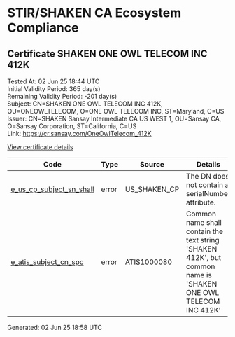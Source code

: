 # STIR/SHAKEN CA Ecosystem Compliance

## Certificate SHAKEN ONE OWL TELECOM INC 412K

Tested At: 02 Jun 25 18:44 UTC\
Initial Validity Period: 365 day(s)\
Remaining Validity Period: -201 day(s)\
Subject: CN=SHAKEN ONE OWL TELECOM INC 412K, OU=ONEOWLTELECOM, O=ONE OWL TELECOM INC, ST=Maryland, C=US\
Issuer: CN=SHAKEN Sansay Intermediate CA US WEST 1, OU=Sansay CA, O=Sansay Corporation, ST=California, C=US\
Link: https://cr.sansay.com/OneOwlTelecom_412K

[View certificate details](https://x509.io/?cert=MIIC5DCCAougAwIBAgIUQpx8cHEeOCDwuOHerm%2FzJiJkhkAwCgYIKoZIzj0EAwIwgYUxCzAJBgNVBAYTAlVTMRMwEQYDVQQIDApDYWxpZm9ybmlhMRswGQYDVQQKDBJTYW5zYXkgQ29ycG9yYXRpb24xEjAQBgNVBAsMCVNhbnNheSBDQTEwMC4GA1UEAwwnU0hBS0VOIFNhbnNheSBJbnRlcm1lZGlhdGUgQ0EgVVMgV0VTVCAxMB4XDTIzMTExNDEzMzgxMloXDTI0MTExMzEzMzgxMlowgYAxCzAJBgNVBAYTAlVTMREwDwYDVQQIDAhNYXJ5bGFuZDEcMBoGA1UECgwTT05FIE9XTCBURUxFQ09NIElOQzEWMBQGA1UECwwNT05FT1dMVEVMRUNPTTEoMCYGA1UEAwwfU0hBS0VOIE9ORSBPV0wgVEVMRUNPTSBJTkMgNDEySzBZMBMGByqGSM49AgEGCCqGSM49AwEHA0IABKEvu4fMwn4fvF%2B%2BkuqZFBavh4MF7%2BTI1J18I7lxtsDUcIqikGFk5PHCAuGheBcM9J4nUUCi%2F2qkVcYl0vvsEE2jgdswgdgwFgYIKwYBBQUHARoECjAIoAYWBDQxMkswFwYDVR0gBBAwDjAMBgpghkgBhv8JAQEDMB0GA1UdDgQWBBRr1XzKQRLwXA4AN%2B3CbBTFpb5cADAfBgNVHSMEGDAWgBSs05P1Q0PMCr5FWBcTfZJ83MMBRjBHBgNVHR8EQDA%2BMDygOqA4hjZodHRwczovL2F1dGhlbnRpY2F0ZS1hcGkuaWNvbmVjdGl2LmNvbS9kb3dubG9hZC92MS9jcmwwDAYDVR0TAQH%2FBAIwADAOBgNVHQ8BAf8EBAMCB4AwCgYIKoZIzj0EAwIDRwAwRAIgXoGNa%2FAQcu6n1LfKRS3omFNoRQs%2Bg5TVC0iM2IsXHOoCIC3YUTMeRAQwcEuixSKPayvLlgWdgK8i4CSChrPNV1ts)

| Code | Type | Source | Details |
|------|------|--------|---------|
| [e_us_cp_subject_sn_shall](../../ISSUES/e_us_cp_subject_sn_shall/README.md) | error | US_SHAKEN_CP | The DN does not contain a serialNumber attribute. |
| [e_atis_subject_cn_spc](../../ISSUES/e_atis_subject_cn_spc/README.md) | error | ATIS1000080 | Common name shall contain the text string 'SHAKEN 412K', but common name is 'SHAKEN ONE OWL TELECOM INC 412K' |


Generated: 02 Jun 25 18:58 UTC